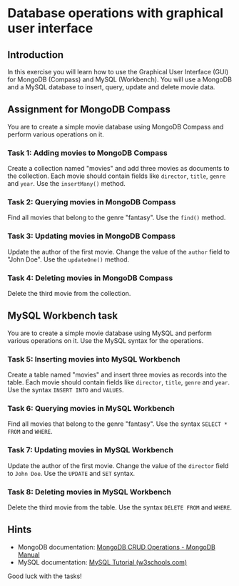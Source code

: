 # Database operations with graphical user interface

## Introduction

In this exercise you will learn how to use the Graphical User Interface (GUI) for MongoDB (Compass) and MySQL (Workbench). You will use a MongoDB and a MySQL database to insert, query, update and delete movie data.

## Assignment for MongoDB Compass

You are to create a simple movie database using MongoDB Compass and perform various operations on it.

### Task 1: Adding movies to MongoDB Compass

Create a collection named "movies" and add three movies as documents to the collection. Each movie should contain fields like `director`, `title`, `genre` and `year`. Use the `insertMany()` method.

### Task 2: Querying movies in MongoDB Compass

Find all movies that belong to the genre "fantasy". Use the `find()` method.

### Task 3: Updating movies in MongoDB Compass

Update the author of the first movie. Change the value of the `author` field to "John Doe". Use the `updateOne()` method.

### Task 4: Deleting movies in MongoDB Compass

Delete the third movie from the collection.

## MySQL Workbench task

You are to create a simple movie database using MySQL and perform various operations on it. Use the MySQL syntax for the operations.

### Task 5: Inserting movies into MySQL Workbench

Create a table named "movies" and insert three movies as records into the table. Each movie should contain fields like `director`, `title`, `genre` and `year`. Use the syntax `INSERT INTO` and `VALUES`.

### Task 6: Querying movies in MySQL Workbench

Find all movies that belong to the genre "fantasy". Use the syntax `SELECT * FROM` and `WHERE`.

### Task 7: Updating movies in MySQL Workbench

Update the author of the first movie. Change the value of the `director` field to `John Doe`. Use the `UPDATE` and `SET` syntax.

### Task 8: Deleting movies in MySQL Workbench

Delete the third movie from the table. Use the syntax `DELETE FROM` and `WHERE`.

## Hints

-   MongoDB documentation: [MongoDB CRUD Operations - MongoDB Manual](https://www.mongodb.com/docs/manual/crud/)
-   MySQL documentation: [MySQL Tutorial (w3schools.com)](https://www.w3schools.com/mysql/)

Good luck with the tasks!
